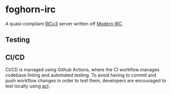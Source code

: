 # foghorn-irc

A quasi-compliant [IRCv3](https://ircv3.net/) server written off [Modern IRC](https://modern.ircdocs.horse/index.html).

## Testing

## CI/CD

CI/CD is managed using Github Actions, where the CI workflow manages codebase linting and automated testing. To avoid having to commit and push workflow changes in order to test them, developers are encouraged to test locally using [act](https://github.com/nektos/act#installation).
